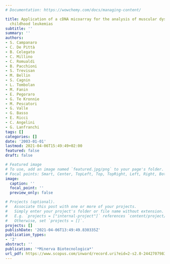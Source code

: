 ```yaml
---
# Documentation: https://wowchemy.com/docs/managing-content/

title: Application of a cDNA micoarray for the analysis of muscular dystrophies and
  childhood leukemias
subtitle: ''
summary: ''
authors:
- S. Campanaro
- C. De Pittà
- B. Celegato
- C. Millino
- C. Romualdi
- B. Pacchioni
- S. Trevisan
- M. Bellin
- S. Cagnin
- L. Tombolan
- M. Fanin
- E. Pegoraro
- G. Te Kronnie
- M. Pescatori
- G. Valle
- G. Basso
- E. Ricci
- C. Angelini
- G. Lanfranchi
tags: []
categories: []
date: '2003-01-01'
lastmod: 2021-04-06T15:49:49+02:00
featured: false
draft: false

# Featured image
# To use, add an image named `featured.jpg/png` to your page's folder.
# Focal points: Smart, Center, TopLeft, Top, TopRight, Left, Right, BottomLeft, Bottom, BottomRight.
image:
  caption: ''
  focal_point: ''
  preview_only: false

# Projects (optional).
#   Associate this post with one or more of your projects.
#   Simply enter your project's folder or file name without extension.
#   E.g. `projects = ["internal-project"]` references `content/project/deep-learning/index.md`.
#   Otherwise, set `projects = []`.
projects: []
publishDate: '2021-04-06T13:49:49.830335Z'
publication_types:
- '2'
abstract: ''
publication: '*Minerva Biotecnologica*'
url_pdf: https://www.scopus.com/inward/record.uri?eid=2-s2.0-2442707983&partnerID=40&md5=f5076903204d03bebad3d84ed7e9e731
---
```

